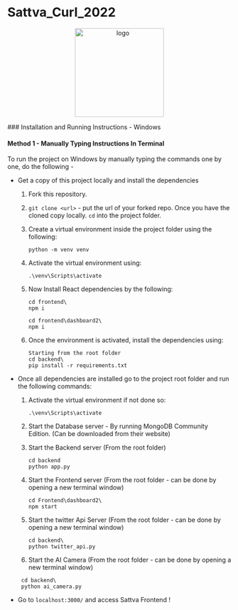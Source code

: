 # Sattva_Curl_2022
<p align="center">
  <img src="images/21_logo.png" alt="logo" style="width: 200px" />
</p>
### Installation and Running Instructions - Windows

#### Method 1 - Manually Typing Instructions In Terminal

To run the project on Windows by manually typing the commands one by one, do the following - 

* Get a copy of this project locally and install the dependencies

  1. Fork this repository.

  2. `git clone <url>` - put the url of your forked repo. Once you have the cloned copy locally. `cd` into the project folder.

  3. Create a virtual environment inside the project folder using the following:

     ```shell
     python -m venv venv
     ```

  4. Activate the virtual environment using:

     ```shell
     .\venv\Scripts\activate
     ```

  5. Now Install React dependencies by the following:

     ```shell
     cd frontend\
     npm i
     ```
     ```shell
     cd frontend\dashboard2\
     npm i
     ```

  6. Once the environment is activated, install the dependencies using:

     ```
     Starting from the root folder
     cd backend\
     pip install -r requirements.txt
     ```

* Once all dependencies are installed go to the project root folder and run the following commands:

  1. Activate the virtual environment if not done so:

     ```shell
     .\venv\Scripts\activate
     ```

  2. Start the Database server - By running MongoDB Community Edition. (Can be downloaded from their website)

  3. Start the Backend server (From the root folder)

     ```shell
     cd backend
     python app.py
     ```

  4. Start the Frontend server (From the root folder - can be done by opening a new terminal window)

     ```shell
     cd Frontend\dashboard2\
     npm start
     ```
     
  5. Start the twitter Api Server (From the root folder - can be done by opening a new terminal window)
     ```shell
     cd backend\
     python twitter_api.py
     ```
  6. Start the AI Camera (From the root folder - can be done by opening a new terminal window)
    ```shell
     cd backend\
     python ai_camera.py
     ```
  
* Go to `localhost:3000/` and access Sattva Frontend !


